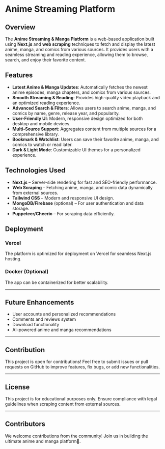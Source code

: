 # Anime Streaming Platform

## Overview
The **Anime Streaming & Manga Platform** is a web-based application built using **Next.js** and **web scraping** techniques to fetch and display the latest anime, manga, and comics from various sources. It provides users with a seamless streaming and reading experience, allowing them to browse, search, and enjoy their favorite content.

## Features
- **Latest Anime & Manga Updates**: Automatically fetches the newest anime episodes, manga chapters, and comics from various sources.
- **Smooth Streaming & Reading**: Provides high-quality video playback and an optimized reading experience.
- **Advanced Search & Filters**: Allows users to search anime, manga, and comics by name, genre, release year, and popularity.
- **User-Friendly UI**: Modern, responsive design optimized for both desktop and mobile devices.
- **Multi-Source Support**: Aggregates content from multiple sources for a comprehensive library.
- **Bookmark & Watchlist**: Users can save their favorite anime, manga, and comics to watch or read later.
- **Dark & Light Mode**: Customizable UI themes for a personalized experience.

## Technologies Used
- **Next.js** – Server-side rendering for fast and SEO-friendly performance.
- **Web Scraping** – Fetching anime, manga, and comic data dynamically from external sources.
- **Tailwind CSS** – Modern and responsive UI design.
- **MongoDB/Firebase** (optional) – For user authentication and data storage.
- **Puppeteer/Cheerio** – For scraping data efficiently.

## Deployment  

### Vercel  
The platform is optimized for deployment on Vercel for seamless Next.js hosting.  

### Docker (Optional)  
The app can be containerized for better scalability.  

---

## Future Enhancements  

- User accounts and personalized recommendations  
- Comments and reviews system  
- Download functionality  
- AI-powered anime and manga recommendations  

---

## Contribution  

This project is open for contributions! Feel free to submit issues or pull requests on GitHub to improve features, fix bugs, or add new functionalities.  

---

## License  

This project is for educational purposes only. Ensure compliance with legal guidelines when scraping content from external sources.  

---

## Contributors  

We welcome contributions from the community! Join us in building the ultimate anime and manga platform🚀.  
